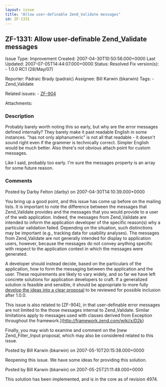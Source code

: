 ```yaml
---
layout: issue
title: "Allow user-definable Zend_Validate messages"
id: ZF-1331
---
```


ZF-1331: Allow user-definable Zend\_Validate messages
-----------------------------------------------------

 Issue Type: Improvement Created: 2007-04-30T10:50:56.000+0000 Last Updated: 2007-07-05T14:44:07.000+0000 Status: Resolved Fix version(s): - 1.0.0 RC1 (28/May/07)
 
 Reporter:  Pádraic Brady (padraic)  Assignee:  Bill Karwin (bkarwin)  Tags: - Zend\_Validate
 
 Related issues: - [ZF-904](/issues/browse/ZF-904)
 
 Attachments: 
### Description

Probably barely worth noting this so early, but why are the error messages defined internally? They barely make it past readable English in some instances. "has not only alphanumeric" is not all that readable - it doesn't sound right even if the grammer is technically correct. Simpler English would be much better. Also there's not obvious attach point for custom messages.

Like I said, probably too early. I'm sure the messages property is an array for some future reason.

 

 

### Comments

Posted by Darby Felton (darby) on 2007-04-30T14:10:39.000+0000

You bring up a good point, and this issue has come up before on the mailing lists. It is important to note the difference between the messages that Zend\_Validate provides and the messages that you would provide to a user of the web application. Indeed, the messages from Zend\_Validate are intended to inform the application developer of the specific reason(s) why a particular validation failed. Depending on the situation, such distinctions may be important (e.g., tracking data for usability analyses). The messages from Zend\_Validate are not generally intended for display to application users, however, because the messages do not convey anything specific with respect to the application context in which the messages were generated.

A developer should instead decide, based on the particulars of the application, how to form the messaging between the application and the user. These requirements are likely to vary widely, and so far we have left concrete solutions for application developers to craft. If a generalized solution is feasible and sensible, it should be appropriate to more fully [develop the ideas into a clear proposal](http://framework.zend.com/wiki/x/k) to be reviewed for possible inclusion after 1.0.0.

This issue is also related to [ZF-904], in that user-definable error messages are not limited to the those messages internal to Zend\_Validate. Similar limitations apply to messages used with classes derived from Exception throughout the framework.](http://framework.zend.com/wiki/x/D2k)

Finally, you may wish to examine and comment on the [new Zend\_Filter\_Input proposal, which may also be considered related to this issue.

 

 

Posted by Bill Karwin (bkarwin) on 2007-05-10T20:15:38.000+0000

Reopening this issue. We have some ideas for providing this solution.

 

 

Posted by Bill Karwin (bkarwin) on 2007-05-25T21:11:48.000+0000

This solution has been implemented, and is in the core as of revision 4974.

 

 